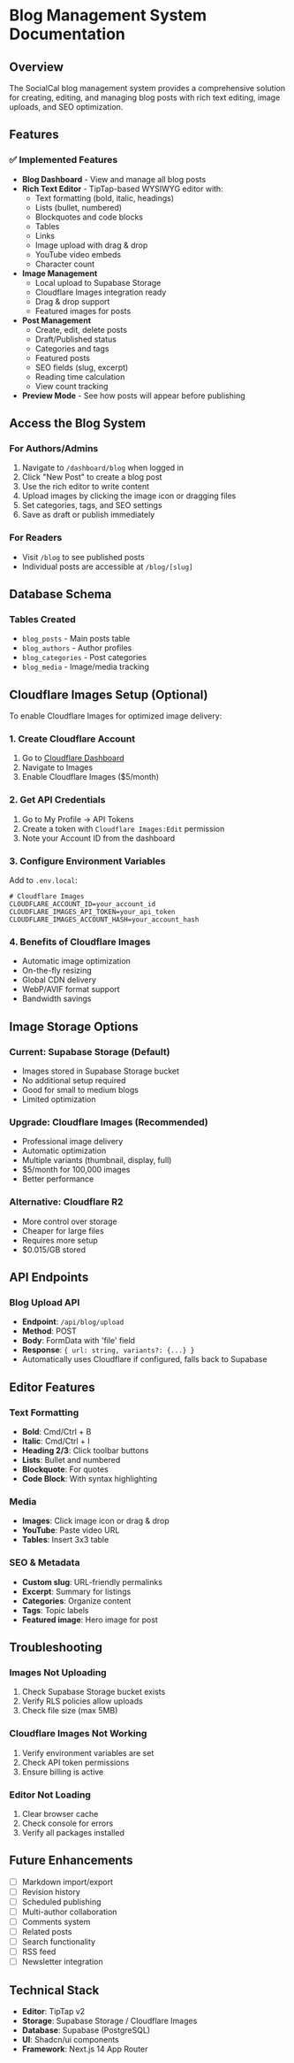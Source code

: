 # Blog Management System Documentation

## Overview
The SocialCal blog management system provides a comprehensive solution for creating, editing, and managing blog posts with rich text editing, image uploads, and SEO optimization.

## Features

### ✅ Implemented Features
- **Blog Dashboard** - View and manage all blog posts
- **Rich Text Editor** - TipTap-based WYSIWYG editor with:
  - Text formatting (bold, italic, headings)
  - Lists (bullet, numbered)
  - Blockquotes and code blocks
  - Tables
  - Links
  - Image upload with drag & drop
  - YouTube video embeds
  - Character count
- **Image Management** 
  - Local upload to Supabase Storage
  - Cloudflare Images integration ready
  - Drag & drop support
  - Featured images for posts
- **Post Management**
  - Create, edit, delete posts
  - Draft/Published status
  - Categories and tags
  - Featured posts
  - SEO fields (slug, excerpt)
  - Reading time calculation
  - View count tracking
- **Preview Mode** - See how posts will appear before publishing

## Access the Blog System

### For Authors/Admins
1. Navigate to `/dashboard/blog` when logged in
2. Click "New Post" to create a blog post
3. Use the rich editor to write content
4. Upload images by clicking the image icon or dragging files
5. Set categories, tags, and SEO settings
6. Save as draft or publish immediately

### For Readers
- Visit `/blog` to see published posts
- Individual posts are accessible at `/blog/[slug]`

## Database Schema

### Tables Created
- `blog_posts` - Main posts table
- `blog_authors` - Author profiles
- `blog_categories` - Post categories
- `blog_media` - Image/media tracking

## Cloudflare Images Setup (Optional)

To enable Cloudflare Images for optimized image delivery:

### 1. Create Cloudflare Account
1. Go to [Cloudflare Dashboard](https://dash.cloudflare.com/)
2. Navigate to Images
3. Enable Cloudflare Images ($5/month)

### 2. Get API Credentials
1. Go to My Profile → API Tokens
2. Create a token with `Cloudflare Images:Edit` permission
3. Note your Account ID from the dashboard

### 3. Configure Environment Variables
Add to `.env.local`:
```env
# Cloudflare Images
CLOUDFLARE_ACCOUNT_ID=your_account_id
CLOUDFLARE_IMAGES_API_TOKEN=your_api_token
CLOUDFLARE_IMAGES_ACCOUNT_HASH=your_account_hash
```

### 4. Benefits of Cloudflare Images
- Automatic image optimization
- On-the-fly resizing
- Global CDN delivery
- WebP/AVIF format support
- Bandwidth savings

## Image Storage Options

### Current: Supabase Storage (Default)
- Images stored in Supabase Storage bucket
- No additional setup required
- Good for small to medium blogs
- Limited optimization

### Upgrade: Cloudflare Images (Recommended)
- Professional image delivery
- Automatic optimization
- Multiple variants (thumbnail, display, full)
- $5/month for 100,000 images
- Better performance

### Alternative: Cloudflare R2
- More control over storage
- Cheaper for large files
- Requires more setup
- $0.015/GB stored

## API Endpoints

### Blog Upload API
- **Endpoint**: `/api/blog/upload`
- **Method**: POST
- **Body**: FormData with 'file' field
- **Response**: `{ url: string, variants?: {...} }`
- Automatically uses Cloudflare if configured, falls back to Supabase

## Editor Features

### Text Formatting
- **Bold**: Cmd/Ctrl + B
- **Italic**: Cmd/Ctrl + I
- **Heading 2/3**: Click toolbar buttons
- **Lists**: Bullet and numbered
- **Blockquote**: For quotes
- **Code Block**: With syntax highlighting

### Media
- **Images**: Click image icon or drag & drop
- **YouTube**: Paste video URL
- **Tables**: Insert 3x3 table

### SEO & Metadata
- **Custom slug**: URL-friendly permalinks
- **Excerpt**: Summary for listings
- **Categories**: Organize content
- **Tags**: Topic labels
- **Featured image**: Hero image for post

## Troubleshooting

### Images Not Uploading
1. Check Supabase Storage bucket exists
2. Verify RLS policies allow uploads
3. Check file size (max 5MB)

### Cloudflare Images Not Working
1. Verify environment variables are set
2. Check API token permissions
3. Ensure billing is active

### Editor Not Loading
1. Clear browser cache
2. Check console for errors
3. Verify all packages installed

## Future Enhancements
- [ ] Markdown import/export
- [ ] Revision history
- [ ] Scheduled publishing
- [ ] Multi-author collaboration
- [ ] Comments system
- [ ] Related posts
- [ ] Search functionality
- [ ] RSS feed
- [ ] Newsletter integration

## Technical Stack
- **Editor**: TipTap v2
- **Storage**: Supabase Storage / Cloudflare Images
- **Database**: Supabase (PostgreSQL)
- **UI**: Shadcn/ui components
- **Framework**: Next.js 14 App Router